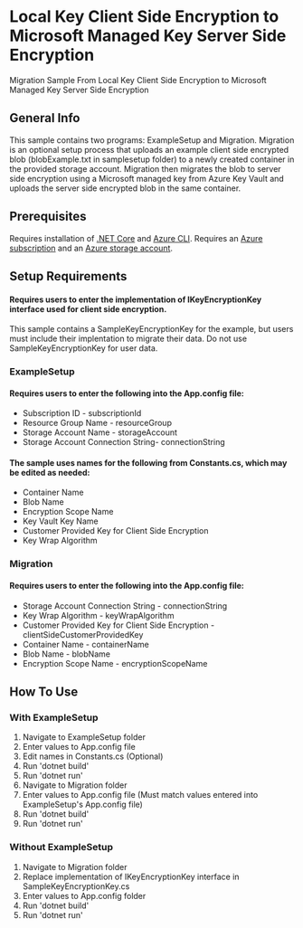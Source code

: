 # Local Key Client Side Encryption to Microsoft Managed Key Server Side Encryption
Migration Sample From Local Key Client Side Encryption to Microsoft Managed Key Server Side Encryption

## General Info
This sample contains two programs: ExampleSetup and Migration. Migration is an optional setup process that uploads an example client side encrypted blob (blobExample.txt in samplesetup folder) to a newly created container in the provided storage account.
Migration then migrates the blob to server side encryption using a Microsoft managed key from Azure Key Vault and uploads the server side encrypted blob in the same container. 

## Prerequisites
Requires installation of [.NET Core](https://dotnet.microsoft.com/download/dotnet-core) and [Azure CLI](https://docs.microsoft.com/en-us/cli/azure/install-azure-cli?view=azure-cli-latest).
Requires an [Azure subscription](https://azure.microsoft.com/en-us/free/) and an 
[Azure storage account](https://docs.microsoft.com/en-us/azure/storage/common/storage-account-create?tabs=azure-portal).

## Setup Requirements
#### Requires users to enter the implementation of IKeyEncryptionKey interface used for client side encryption. 
This sample contains a SampleKeyEncryptionKey for the example, but users must include their implentation to migrate their data. Do not use SampleKeyEncryptionKey for user data.

### ExampleSetup
#### Requires users to enter the following into the App.config file:
* Subscription ID - subscriptionId
* Resource Group Name - resourceGroup
* Storage Account Name - storageAccount
* Storage Account Connection String- connectionString

#### The sample uses names for the following from Constants.cs, which may be edited as needed:
* Container Name
* Blob Name
* Encryption Scope Name 
* Key Vault Key Name
* Customer Provided Key for Client Side Encryption
* Key Wrap Algorithm

### Migration
#### Requires users to enter the following into the App.config file:
* Storage Account Connection String - connectionString
* Key Wrap Algorithm - keyWrapAlgorithm
* Customer Provided Key for Client Side Encryption - clientSideCustomerProvidedKey
* Container Name - containerName
* Blob Name - blobName
* Encryption Scope Name - encryptionScopeName

## How To Use
### With ExampleSetup
1. Navigate to ExampleSetup folder
2. Enter values to App.config file
3. Edit names in Constants.cs (Optional)
4. Run 'dotnet build'
5. Run 'dotnet run'
6. Navigate to Migration folder
7. Enter values to App.config file (Must match values entered into ExampleSetup's App.config file)
8. Run 'dotnet build'
9. Run 'dotnet run'

### Without ExampleSetup
1. Navigate to Migration folder
2. Replace implementation of IKeyEncryptionKey interface in SampleKeyEncryptionKey.cs
3. Enter values to App.config folder
4. Run 'dotnet build'
5. Run 'dotnet run'